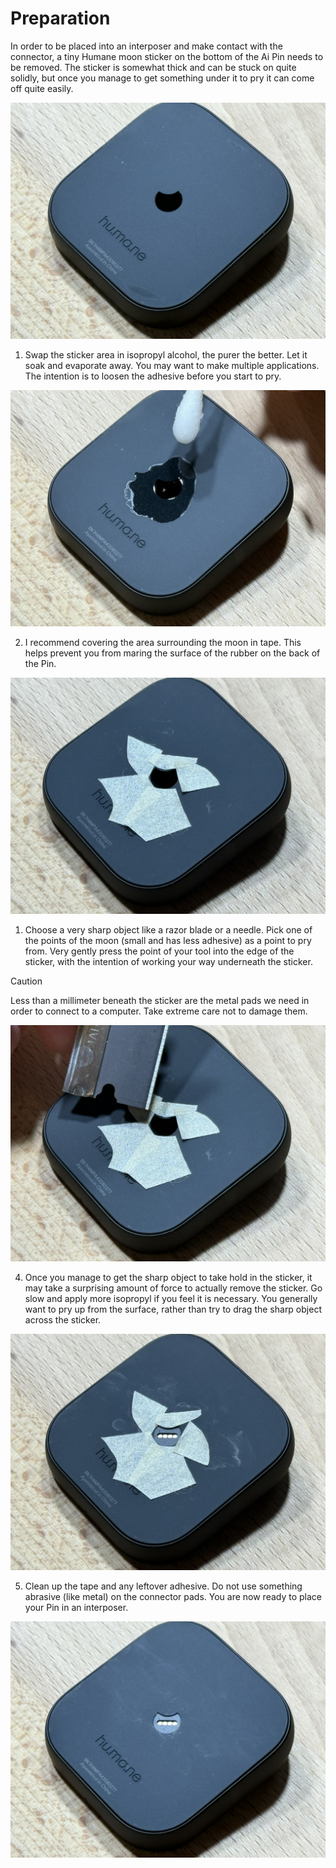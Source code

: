 # Preparation

In order to be placed into an interposer and make contact with the connector, a tiny Humane moon sticker on the bottom of the Ai Pin needs to be removed. The sticker is somewhat thick and can be stuck on quite solidly, but once you manage to get something under it to pry it can come off quite easily.

![](images/CleanMoon.jpeg)

1. Swap the sticker area in isopropyl alcohol, the purer the better. Let it soak and evaporate away. You may want to make multiple applications. The intention is to loosen the adhesive before you start to pry.

![](images/Isopropyl.jpeg)

2. I recommend covering the area surrounding the moon in tape. This helps prevent you from maring the surface of the rubber on the back of the Pin.

![](images/Tape.jpeg)

1. Choose a very sharp object like a razor blade or a needle. Pick one of the points of the moon (small and has less adhesive) as a point to pry from. Very gently press the point of your tool into the edge of the sticker, with the intention of working your way underneath the sticker.

> [!CAUTION]
> Less than a millimeter beneath the sticker are the metal pads we need in order to connect to a computer. Take extreme care not to damage them.

![](images/Razor.jpeg)

4. Once you manage to get the sharp object to take hold in the sticker, it may take a surprising amount of force to actually remove the sticker. Go slow and apply more isopropyl if you feel it is necessary. You generally want to pry up from the surface, rather than try to drag the sharp object across the sticker.

![](images/RemovedMoon.jpeg)

5. Clean up the tape and any leftover adhesive. Do not use something abrasive (like metal) on the connector pads. You are now ready to place your Pin in an interposer.

![](images/Finished.jpeg)
